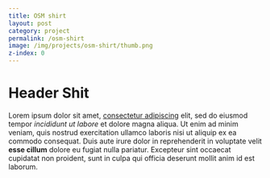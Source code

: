 ```yaml
---
title: OSM shirt
layout: post
category: project
permalink: /osm-shirt
image: /img/projects/osm-shirt/thumb.png
z-index: 0
---
```


<h1>Header Shit</h1>

Lorem ipsum dolor sit amet, <a href='#'>consectetur adipiscing</a> elit, sed do eiusmod tempor <em>incididunt ut labore</em> et dolore magna aliqua. Ut enim ad minim veniam, quis nostrud exercitation ullamco laboris nisi ut aliquip ex ea commodo consequat. Duis aute irure dolor in reprehenderit in voluptate velit <strong>esse cillum</strong> dolore eu fugiat nulla pariatur. Excepteur sint occaecat cupidatat non proident, sunt in culpa qui officia deserunt mollit anim id est laborum.
